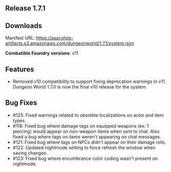 ## Release 1.7.1

## Downloads

Manifest URL: https://asacolips-artifacts.s3.amazonaws.com/dungeonworld/1.7.1/system.json

**Combatible Foundry versions**: v11

## Features

- Removed v10 compatibility to support fixing deprecation warnings in v11. Dungeon World 1.7.0 is now the final v10 release for the system.

## Bug Fixes

- #125: Fixed warnings related to obsolete localizations on actor and item types.
- #118: Fixed bug where damage tags on equipped weapons (ex: 1 piercing) would appear on non-weapon items when sent to chat. Also fixed a bug where tags on items weren't appearing on chat messages.
- #121: Fixed bug where tags on NPCs didn't appear on their damage rolls.
- #122: Updated nightmode setting to force refresh the window when saving changes.
- #123: Fixed bug where encumbrance color coding wasn't present on nightmode.


